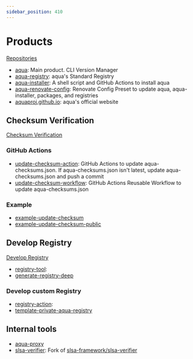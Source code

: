 ```yaml
---
sidebar_position: 410
---
```


# Products

[Repositories](https://github.com/orgs/aquaproj/repositories)

- [aqua](https://github.com/aquaproj/aqua): Main product. CLI Version Manager
- [aqua-registry](aqua-registry.md): aqua's Standard Registry
- [aqua-installer](aqua-installer.md): A shell script and GitHub Actions to install aqua
- [aqua-renovate-config](aqua-renovate-config.md): Renovate Config Preset to update aqua, aqua-installer, packages, and registries
- [aquaproj.github.io](https://github.com/aquaproj/aquaproj.github.io): aqua's official website

## Checksum Verification

[Checksum Verification](/docs/reference/security/checksum)

### GitHub Actions

- [update-checksum-action](update-checksum-action.md): GitHub Actions to update aqua-checksums.json. If aqua-checksums.json isn't latest, update aqua-checksums.json and push a commit
- [update-checksum-workflow](update-checksum-workflow.md): GitHub Actions Reusable Workflow to update aqua-checksums.json

### Example

- [example-update-checksum](https://github.com/aquaproj/example-update-checksum)
- [example-update-checksum-public](https://github.com/aquaproj/example-update-checksum-public)

## Develop Registry

[Develop Registry](/docs/develop-registry/)

- [registry-tool](https://github.com/aquaproj/registry-tool): 
- [generate-registry-deep](https://github.com/aquaproj/generate-registry-deep)

### Develop custom Registry

- [registry-action](https://github.com/aquaproj/registry-tool): 
- [template-private-aqua-registry](https://github.com/aquaproj/template-private-aqua-registry)

## Internal tools

- [aqua-proxy](aqua-proxy.md)
- [slsa-verifier](https://github.com/aquaproj/slsa-verifier): Fork of [slsa-framework/slsa-verifier](https://github.com/slsa-framework/slsa-verifier)
